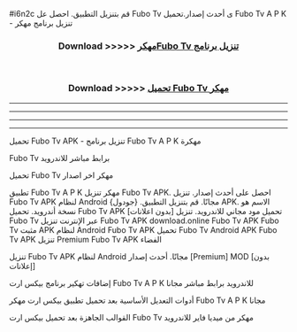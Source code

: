 #i6n2c قم بتنزيل التطبيق. احصل عل Fubo Tv  ى أحدث إصدار.تحميل Fubo Tv  A P K - تنزيل برنامج مهكر



<div align="center">
<h3>Download >>>>> <a href="https://ar-sites.web.app/?ar= Fubo Tv ">مهكرFubo Tv  تنزيل برنامج</a></h3><br>

<h3>Download >>>>> <a href="https://ar-sites.web.app/?ar= Fubo Tv ">تحميل Fubo Tv  مهكر</a></h3>
</div>


----------------------------------------------------------

----------------------------------------------------------

----------------------------------------------------------

----------------------------------------------------------


تحميل Fubo Tv  APK - تنزيل برنامج Fubo Tv  A P K مهكرة

Fubo Tv  برابط مباشر للاندرويد

تحميل Fubo Tv  مهكر اخر اصدار

تطبيق Fubo Tv  A P K مهكر
تنزيل Fubo Tv  APK. احصل على أحدث إصدار.
تنزيل Fubo Tv  APK لنظام Android مجانًا.
قم بتنزيل التطبيق. {جودول} APK. الاسم هو نسخة أندرويد.
تحميل Fubo Tv  APK [بدون اعلانات]
تحميل مود مجاني للاندرويد.
تنزيل Fubo Tv  عبر الإنترنت
تنزيل Fubo Tv  APK
download.online Fubo Tv  APK
Fubo Tv  مثبت APK لنظام Android
Fubo Tv  APK
تحميل Fubo Tv  Android APK
Fubo Tv  APK تنزيل Premium
Fubo Tv  APK الفضاء

تنزيل Fubo Tv  APK لنظام Android مجانًا. أحدث إصدار [Premium] MOD [بدون إعلانات]

إضافات تهكير برنامج بيكس ارت Fubo Tv  A P K للاندرويد برابط مباشر مجانا

أدوات التعديل الأساسية بعد تحميل تطبيق بيكس ارت مهكر Fubo Tv  A P K مجانا

القوالب الجاهزة بعد تحميل بيكس ارت Fubo Tv  مهكر من ميديا فاير للاندرويد



